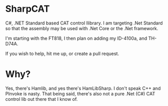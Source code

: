 # SharpCAT
C#, .NET Standard based CAT control llibrary.
I am targeting .Net Standard so that the assembly may be used with .Net Core or the .Net framework.

I'm starting with the FT818, I then plan on adding my ID-4100a, and TH-D74A.

If you wish to help, hit me up, or create a pull request.

# Why?
Yes, there's Hamlib, and yes there's HamLibSharp. I don't speak C++ and PInvoke is nasty.
That being said, there's also not a pure .Net (C#) CAT control lib out there that I know of.

